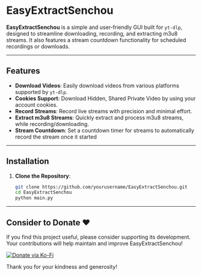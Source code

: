 # EasyExtractSenchou

**EasyExtractSenchou** is a simple and user-friendly GUI built for `yt-dlp`, designed to streamline downloading, recording, and extracting m3u8 streams. It also features a stream countdown functionality for scheduled recordings or downloads.

---

## Features
- **Download Videos**: Easily download videos from various platforms supported by `yt-dlp`.
- **Cookies Support**: Download Hidden, Shared Private Video by using your account cookies.
- **Record Streams**: Record live streams with precision and minimal effort.
- **Extract m3u8 Streams**: Quickly extract and process m3u8 streams, while recording/downloading.
- **Stream Countdown**: Set a countdown timer for streams to automatically record the stream once it started

---

## Installation
1. **Clone the Repository**:
   ```bash
   git clone https://github.com/yourusername/EasyExtractSenchou.git
   cd EasyExtractSenchou
   python main.py

---

## Consider to Donate ❤️
If you find this project useful, please consider supporting its development. Your contributions will help maintain and improve EasyExtractSenchou!

[![Donate via Ko-Fi](https://img.shields.io/badge/Donate-KoFi-blue.svg)](https://ko-fi.com/shimamux)

Thank you for your kindness and generosity!

